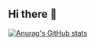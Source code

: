 ## Hi there 👋

[![Anurag's GitHub stats](https://github-readme-stats.vercel.app/api?username=0x44614D696E67)](https://github.com/anuraghazra/github-readme-stats)

